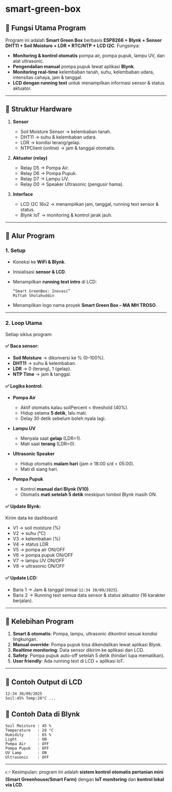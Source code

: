 # smart-green-box

## 🔹 Fungsi Utama Program

Program ini adalah **Smart Green Box** berbasis **ESP8266 + Blynk + Sensor DHT11 + Soil Moisture + LDR + RTC/NTP + LCD I2C**.
Fungsinya:

* **Monitoring & kontrol otomatis** pompa air, pompa pupuk, lampu UV, dan alat ultrasonic.
* **Pengendalian manual** pompa pupuk lewat aplikasi **Blynk**.
* **Monitoring real-time** kelembaban tanah, suhu, kelembaban udara, intensitas cahaya, jam & tanggal.
* **LCD dengan running text** untuk menampilkan informasi sensor & status aktuator.

---

## 🔹 Struktur Hardware

1. **Sensor**

   * Soil Moisture Sensor → kelembaban tanah.
   * DHT11 → suhu & kelembaban udara.
   * LDR → kondisi terang/gelap.
   * NTPClient (online) → jam & tanggal otomatis.

2. **Aktuator (relay)**

   * Relay D5 → Pompa Air.
   * Relay D6 → Pompa Pupuk.
   * Relay D7 → Lampu UV.
   * Relay D0 → Speaker Ultrasonic (pengusir hama).

3. **Interface**

   * LCD I2C 16x2 → menampilkan jam, tanggal, running text sensor & status.
   * Blynk IoT → monitoring & kontrol jarak jauh.

---

## 🔹 Alur Program

### 1. Setup

* Koneksi ke **WiFi & Blynk**.
* Inisialisasi **sensor & LCD**.
* Menampilkan **running text intro** di LCD:

  ```
  “Smart GreenBox: Inovasi”
  Miftah Sholahuddin
  ```
* Menampilkan logo nama proyek **Smart Green Box – MA MH TROSO**.

---

### 2. Loop Utama

Setiap siklus program:

#### ✅ Baca sensor:

* **Soil Moisture** → dikonversi ke % (0–100%).
* **DHT11** → suhu & kelembaban.
* **LDR** → 0 (terang), 1 (gelap).
* **NTP Time** → jam & tanggal.

#### ✅ Logika kontrol:

* **Pompa Air**

  * Aktif otomatis kalau soilPercent < threshold (40%).
  * Hidup selama **5 detik**, lalu mati.
  * Delay 30 detik sebelum boleh nyala lagi.

* **Lampu UV**

  * Menyala saat **gelap** (LDR=1).
  * Mati saat **terang** (LDR=0).

* **Ultrasonic Speaker**

  * Hidup otomatis **malam hari** (jam ≥ 18:00 s/d < 05:00).
  * Mati di siang hari.

* **Pompa Pupuk**

  * Kontrol **manual dari Blynk (V10)**.
  * Otomatis **mati setelah 5 detik** meskipun tombol Blynk masih ON.

#### ✅ Update Blynk:

Kirim data ke dashboard:

* V1 → soil moisture (%)
* V2 → suhu (°C)
* V3 → kelembaban (%)
* V4 → status LDR
* V5 → pompa air ON/OFF
* V6 → pompa pupuk ON/OFF
* V7 → lampu UV ON/OFF
* V8 → ultrasonic ON/OFF

#### ✅ Update LCD:

* Baris 1 → Jam & tanggal (misal `12:34 30/09/2025`).
* Baris 2 → Running text semua data sensor & status aktuator (16 karakter berjalan).

---

## 🔹 Kelebihan Program

1. **Smart & otomatis**: Pompa, lampu, ultrasonic dikontrol sesuai kondisi lingkungan.
2. **Manual override**: Pompa pupuk bisa dikendalikan lewat aplikasi Blynk.
3. **Realtime monitoring**: Data sensor dikirim ke aplikasi dan LCD.
4. **Safety**: Pompa pupuk auto-off setelah 5 detik (hindari lupa mematikan).
5. **User friendly**: Ada running text di LCD + aplikasi IoT.

---

## 🔹 Contoh Output di LCD

```
12:34 30/09/2025
Soil:45% Temp:28°C ...
```

## 🔹 Contoh Data di Blynk

```
Soil Moisture : 45 %
Temperature   : 28 °C
Humidity      : 65 %
Light         : ON
Pompa Air     : OFF
Pompa Pupuk   : OFF
UV Lamp       : ON
Ultrasonic    : OFF
```

---

👉 Kesimpulan: program ini adalah **sistem kontrol otomatis pertanian mini (Smart Greenhouse/Smart Farm)** dengan **IoT monitoring** dan **kontrol lokal via LCD**.
